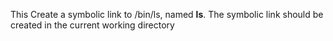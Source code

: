 This Create a symbolic link to /bin/ls, named __ls__. The symbolic link should be created in the current working directory
